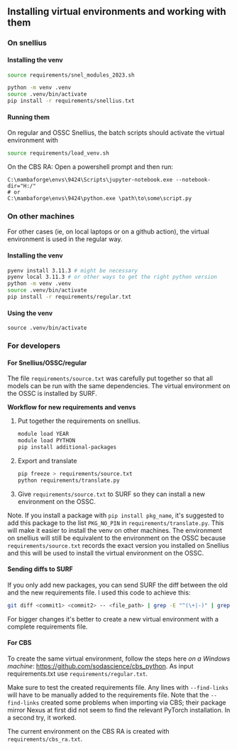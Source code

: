 
## Installing virtual environments and working with them

### On snellius


#### Installing the venv

```bash
source requirements/snel_modules_2023.sh

python -m venv .venv
source .venv/bin/activate
pip install -r requirements/snellius.txt
```


#### Running them

On regular and OSSC Snellius, the batch scripts should activate the virtual environment with


```bash
source requirements/load_venv.sh
```

On the CBS RA: Open a powershell prompt and then run:

```console
C:\mambaforge\envs\9424\Scripts\jupyter-notebook.exe --notebook-dir="H:/"
# or
C:\mambaforge\envs\9424\python.exe \path\to\some\script.py
```


### On other machines
For other cases (ie, on local laptops or on a github action), the virtual environment is used in the regular way.

#### Installing the venv


```bash
pyenv install 3.11.3 # might be necessary
pyenv local 3.11.3 # or other ways to get the right python version
python -m venv .venv
source .venv/bin/activate
pip install -r requirements/regular.txt
```

#### Using the venv

```
source .venv/bin/activate
```


### For developers

#### For Snellius/OSSC/regular
The file `requirements/source.txt` was carefully put together so that all models can be run with the same dependencies.
The virtual environment on the OSSC is installed by SURF.


**Workflow for new requirements and venvs**
1. Put together the requirements on snellius.
    ```bash
    module load YEAR
    module load PYTHON
    pip install additional-packages
    ```
2. Export and translate
    ```bash
    pip freeze > requirements/source.txt
    python requirements/translate.py
    ```
3. Give `requirements/source.txt` to SURF so they can install a new environment on the OSSC.

Note. If you install a package with `pip install pkg_name`, it's suggested to add this package to the list `PKG_NO_PIN` in `requirements/translate.py`. This will make it easier to install the venv on other machines. The environment on snellius will still be equivalent to the environment on the OSSC because `requirements/source.txt` records the exact version you installed on Snellius and this will be used to install the virtual environment on the OSSC.

#### Sending diffs to SURF

If you only add new packages, you can send SURF the diff between the old and the new requirements file. I used this code to achieve this:
```bash
git diff <commit1> <commit2> -- <file_path> | grep -E "^(\+|-)" | grep -Ev "^(\+\+|\-\-)" | sed 's/^[+-]//' > diff_output.txt
```

For bigger changes it's better to create a new virtual environment with a complete requirements file.


#### For CBS
To create the same virtual environment, follow the steps here *on a Windows machine*: https://github.com/sodascience/cbs_python. As input requirements.txt use `requirements/regular.txt`.

Make sure to test the created requirements file. Any lines with `--find-links` will have to be manually added to the requirements file. Note that the `--find-links` created some problems when importing via CBS; their package mirror Nexus at first did not seem to find the relevant PyTorch installation. In a second try, it worked.

The current environment on the CBS RA is created with `requirements/cbs_ra.txt`.
